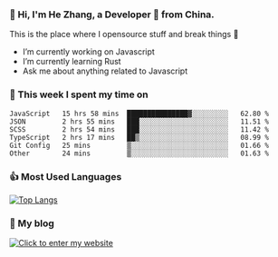 ### 👋 Hi, I'm He Zhang, a Developer 🚀 from China.

This is the place where I opensource stuff and break things :rofl:

- I’m currently working on Javascript
- I’m currently learning Rust
- Ask me about anything related to Javascript

### 💪 This week I spent my time on 
<!--START_SECTION:waka-->

```text
JavaScript   15 hrs 58 mins  ███████████████▓░░░░░░░░░   62.80 %
JSON         2 hrs 55 mins   ███░░░░░░░░░░░░░░░░░░░░░░   11.51 %
SCSS         2 hrs 54 mins   ███░░░░░░░░░░░░░░░░░░░░░░   11.42 %
TypeScript   2 hrs 17 mins   ██▒░░░░░░░░░░░░░░░░░░░░░░   08.99 %
Git Config   25 mins         ▒░░░░░░░░░░░░░░░░░░░░░░░░   01.66 %
Other        24 mins         ▒░░░░░░░░░░░░░░░░░░░░░░░░   01.63 %
```

<!--END_SECTION:waka-->

### 👍 Most Used Languages
[![Top Langs](https://github-readme-stats.vercel.app/api/top-langs/?username=zhanghecool&layout=compact)](https://zhanghe.cool)

### 🌈 My blog 
[![Click to enter my website](https://cdn.jsdelivr.net/gh/zhanghecool/assets/images/gif/zhanghecools.gif)](https://zhanghe.cool)
